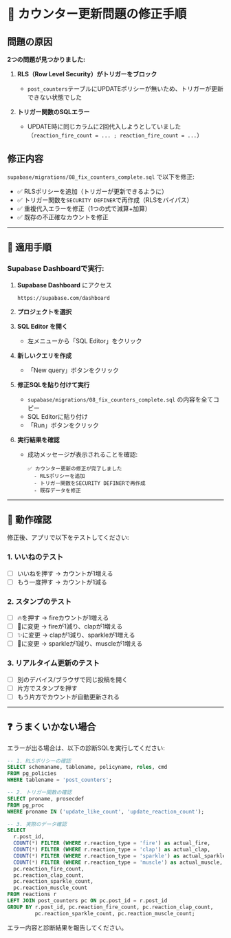 # 🔧 カウンター更新問題の修正手順

## 問題の原因

**2つの問題が見つかりました:**

1. **RLS（Row Level Security）がトリガーをブロック**
   - `post_counters`テーブルにUPDATEポリシーが無いため、トリガーが更新できない状態でした

2. **トリガー関数のSQLエラー**
   - UPDATE時に同じカラムに2回代入しようとしていました（`reaction_fire_count = ... ; reaction_fire_count = ...`）

## 修正内容

`supabase/migrations/08_fix_counters_complete.sql` で以下を修正:
- ✅ RLSポリシーを追加（トリガーが更新できるように）
- ✅ トリガー関数を`SECURITY DEFINER`で再作成（RLSをバイパス）
- ✅ 重複代入エラーを修正（1つの式で減算+加算）
- ✅ 既存の不正確なカウントを修正

---

## 🚀 適用手順

### Supabase Dashboardで実行:

1. **Supabase Dashboard** にアクセス
   ```
   https://supabase.com/dashboard
   ```

2. **プロジェクトを選択**

3. **SQL Editor を開く**
   - 左メニューから「SQL Editor」をクリック

4. **新しいクエリを作成**
   - 「New query」ボタンをクリック

5. **修正SQLを貼り付けて実行**
   - `supabase/migrations/08_fix_counters_complete.sql` の内容を全てコピー
   - SQL Editorに貼り付け
   - 「Run」ボタンをクリック

6. **実行結果を確認**
   - 成功メッセージが表示されることを確認:
     ```
     ✅ カウンター更新の修正が完了しました
       - RLSポリシーを追加
       - トリガー関数をSECURITY DEFINERで再作成
       - 既存データを修正
     ```

---

## 🧪 動作確認

修正後、アプリで以下をテストしてください:

### 1. いいねのテスト
- [ ] いいねを押す → カウントが1増える
- [ ] もう一度押す → カウントが1減る

### 2. スタンプのテスト
- [ ] 🔥を押す → fireカウントが1増える
- [ ] 👏に変更 → fireが1減り、clapが1増える
- [ ] ✨に変更 → clapが1減り、sparkleが1増える
- [ ] 💪に変更 → sparkleが1減り、muscleが1増える

### 3. リアルタイム更新のテスト
- [ ] 別のデバイス/ブラウザで同じ投稿を開く
- [ ] 片方でスタンプを押す
- [ ] もう片方でカウントが自動更新される

---

## ❓ うまくいかない場合

エラーが出る場合は、以下の診断SQLを実行してください:

```sql
-- 1. RLSポリシーの確認
SELECT schemaname, tablename, policyname, roles, cmd
FROM pg_policies
WHERE tablename = 'post_counters';

-- 2. トリガー関数の確認
SELECT proname, prosecdef
FROM pg_proc
WHERE proname IN ('update_like_count', 'update_reaction_count');

-- 3. 実際のデータ確認
SELECT
  r.post_id,
  COUNT(*) FILTER (WHERE r.reaction_type = 'fire') as actual_fire,
  COUNT(*) FILTER (WHERE r.reaction_type = 'clap') as actual_clap,
  COUNT(*) FILTER (WHERE r.reaction_type = 'sparkle') as actual_sparkle,
  COUNT(*) FILTER (WHERE r.reaction_type = 'muscle') as actual_muscle,
  pc.reaction_fire_count,
  pc.reaction_clap_count,
  pc.reaction_sparkle_count,
  pc.reaction_muscle_count
FROM reactions r
LEFT JOIN post_counters pc ON pc.post_id = r.post_id
GROUP BY r.post_id, pc.reaction_fire_count, pc.reaction_clap_count,
         pc.reaction_sparkle_count, pc.reaction_muscle_count;
```

エラー内容と診断結果を報告してください。
